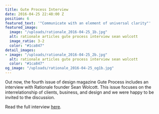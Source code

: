 ```yaml
---
title: Gute Process Interview
date: 2016-04-25 22:48:00 Z
position: 6
featured_text: '"Communicate with an element of universal clarity"'
featured_image:
  image: "/uploads/rationale_2016-04-25_1b.jpg"
  alt: rationale articles gute process interview sean wolcott
  image_ratio: 3-2
  color: "#1ca847"
detail_images:
- image: "/uploads/rationale_2016-04-25_2b.jpg"
  alt: rationale articles gute process interview sean wolcott
  color: "#1ca847"
og_image: "/uploads/rationale_2016-04-25_og1b.jpg"
---
```


Out now, the fourth issue of design magazine Gute Process includes an interview with Rationale founder Sean Wolcott. This issue focuses on the interrelationship of clients, business, and design and we were happy to be invited to the discussion.

Read the full interview [here](http://www.guteprocess.com/issues/04/sean-wolcott).
